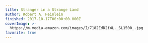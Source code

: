 ```yaml
---
title: Stranger in a Strange Land
author: Robert A. Heinlein
finished: 2017-10-17T00:00:00.000Z
coverImage: >-
  https://m.media-amazon.com/images/I/7182EdD2iWL._SL1500_.jpg
favorite: true
---
```

